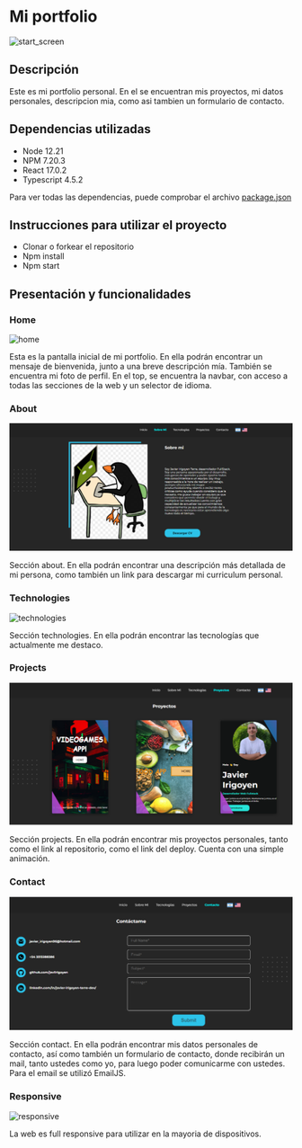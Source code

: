 # Mi portfolio

<img src="./imgs/start.png" alt="start_screen"/>

## Descripción

Este es mi portfolio personal. En el se encuentran mis proyectos, mi datos personales, descripcion mia, como asi tambien un formulario de contacto.

## Dependencias utilizadas

- Node 12.21
- NPM 7.20.3
- React 17.0.2
- Typescript 4.5.2

Para ver todas las dependencias, puede comprobar el archivo <a href="./package.json">package.json</a>

## Instrucciones para utilizar el proyecto

- Clonar o forkear el repositorio
- Npm install
- Npm start

## Presentación y funcionalidades

### Home

<img src="./imgs/start.png" alt="home"/>

Esta es la pantalla inicial de mi portfolio. En ella podrán encontrar un mensaje de bienvenida, junto a una breve descripción mía. También se encuentra mi foto de perfil. En el top, se encuentra la navbar, con acceso a todas las secciones de la web y un selector de idioma.

### About

<img src="./imgs/about.png" alt="about"/>

Sección about. En ella podrán encontrar una descripción más detallada de mi persona, como también un link para descargar mi curriculum personal.

### Technologies

<img src="./imgs/technologies.png" alt="technologies"/>

Sección technologies. En ella podrán encontrar las tecnologías que actualmente me destaco.

### Projects

<img src="./imgs/projects.png" alt="projects"/>

Sección projects. En ella podrán encontrar mis proyectos personales, tanto como el link al repositorio, como el link del deploy. Cuenta con una simple animación.

### Contact

<img src="./imgs/contact.png" alt="contact"/>

Sección contact. En ella podrán encontrar mis datos personales de contacto, así como también un formulario de contacto, donde recibirán un mail, tanto ustedes como yo, para luego poder comunicarme con ustedes. Para el email se utilizó EmailJS.

### Responsive

<img src="./imgs/responsive.png" alt="responsive"/>

La web es full responsive para utilizar en la mayoria de dispositivos.
